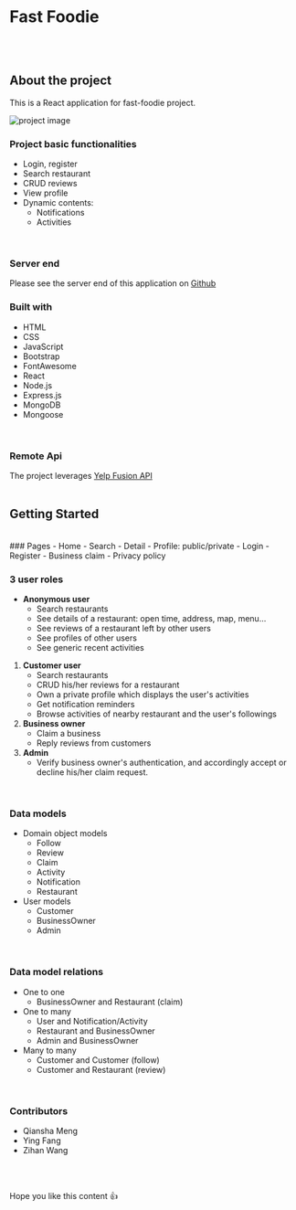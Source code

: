 # Fast Foodie

<br />
<br />

## About the project
This is a React application for fast-foodie project.

![project image](https://i.postimg.cc/zzdFj8QP/Screen-Shot-2021-12-14-at-7-21-31-PM.png)


### Project basic functionalities
- Login, register
- Search restaurant
- CRUD reviews
- View profile
- Dynamic contents: 
  - Notifications
  - Activities
<br />

### Server end
Please see the server end of this application on [Github](https://github.com/mengqianshasha/fast-foodie-server)
<br />

### Built with
- HTML
- CSS
- JavaScript
- Bootstrap
- FontAwesome
- React
- Node.js
- Express.js
- MongoDB
- Mongoose
<br />

### Remote Api
The project leverages [Yelp Fusion API](https://fusion.yelp.com/)
<br />
<br />


## Getting Started
<br />
### Pages
- Home
- Search
- Detail
- Profile: public/private
- Login
- Register
- Business claim
- Privacy policy
<br />

### 3 user roles
* **Anonymous user**
    - Search restaurants
    - See details of a restaurant: open time, address, map, menu...
    - See reviews of a restaurant left by other users
    - See profiles of other users
    - See generic recent activities
1. **Customer user**
    - Search restaurants
    - CRUD his/her reviews for a restaurant
    - Own a private profile which displays the user's activities
    - Get notification reminders
    - Browse activities of nearby restaurant and the user's followings
2. **Business owner**
    - Claim a business
    - Reply reviews from customers
3. **Admin**
    - Verify business owner's authentication, and accordingly accept or decline his/her claim request.
<br />

### Data models
- Domain object models
  - Follow
  - Review
  - Claim
  - Activity
  - Notification
  - Restaurant
- User models
  - Customer
  - BusinessOwner
  - Admin
 <br />
 
### Data model relations
- One to one
  - BusinessOwner and Restaurant (claim)
- One to many
  - User and Notification/Activity
  - Restaurant and BusinessOwner
  - Admin and BusinessOwner
- Many to many
  - Customer and Customer (follow)
  - Customer and Restaurant (review)
<br />

### Contributors
- Qiansha Meng
- Ying Fang
- Zihan Wang
<br />
<br />

Hope you like this content :thumbsup:
